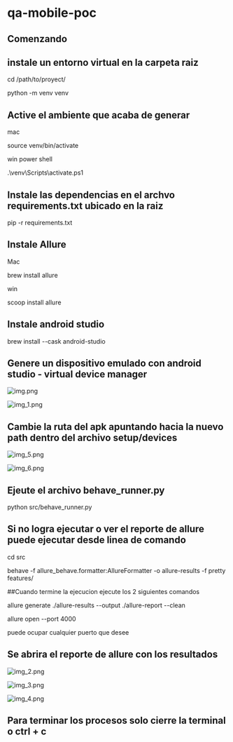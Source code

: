 # qa-mobile-poc



## Comenzando
## instale un entorno virtual en la carpeta raiz
cd /path/to/proyect/

python -m venv venv

## Active el ambiente que acaba de generar
mac

source venv/bin/activate

win power shell

.\venv\Scripts\activate.ps1

## Instale las dependencias en el archvo requirements.txt ubicado en la raiz
pip -r requirements.txt

## Instale Allure
Mac

brew install allure

win

scoop install allure

## Instale android studio
brew install --cask android-studio

## Genere un dispositivo emulado con android studio - virtual device manager
![img.png](img.png)

![img_1.png](img_1.png)

## Cambie la ruta del apk apuntando hacia la nuevo path dentro del archivo setup/devices
![img_5.png](img_5.png)

![img_6.png](img_6.png)

## Ejeute el archivo behave_runner.py
python src/behave_runner.py

## Si no logra ejecutar o ver el reporte de allure puede ejecutar desde linea de comando
cd src

behave -f allure_behave.formatter:AllureFormatter -o allure-results -f pretty features/

##Cuando termine la ejecucion ejecute los 2 siguientes comandos

allure generate ./allure-results --output ./allure-report --clean

allure open --port 4000

puede ocupar cualquier puerto que desee

## Se abrira el reporte de allure con los resultados
![img_2.png](img_2.png)

![img_3.png](img_3.png)

![img_4.png](img_4.png)


## Para terminar los procesos solo cierre la terminal o ctrl + c